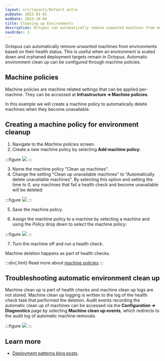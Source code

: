 ```yaml
---
layout: src/layouts/Default.astro
pubDate: 2023-01-01
modDate: 2023-10-04
title: Cleaning up Environments
description: Octopus can automatically remove unwanted machines from environments based on their health status.  
navOrder: 3
---
```


Octopus can automatically remove unwanted machines from environments based on their health status.  This is useful when an environment is scaled down and orphaned deployment targets remain in Octopus.  Automatic environment clean up can be configured through machine policies.

## Machine policies

Machine policies are machine related settings that can be applied per-machine. They can be accessed at **Infrastructure ➜ Machine policies**.

In this example we will create a machine policy to automatically delete machines when they become unavailable.

## Creating a machine policy for environment cleanup

1. Navigate to the *Machine policies* screen.
2. Create a new machine policy by selecting **Add machine policy**:

:::figure
![](/docs/img/deployments/patterns/elastic-and-transient-environments/images/creating-machine-policy.png)
:::

3. Name the machine policy "Clean up machines".
4. Change the setting "Clean up unavailable machines" to "Automatically delete unavailable machines".  By selecting this option and setting the time to 0, any machines that fail a health check and become unavailable will be deleted:

:::figure
![](/docs/img/deployments/patterns/elastic-and-transient-environments/images/cleanup-setting.png)
:::

5. Save the machine policy.

6. Assign the machine policy to a machine by selecting a machine and using the *Policy* drop down to select the machine policy:

:::figure
![](/docs/img/deployments/patterns/elastic-and-transient-environments/images/assign-to-machine.png)
:::

7. Turn the machine off and run a health check.

Machine deletion happens as part of health checks.


:::div{.hint}
Read more about [machine policies](/docs/infrastructure/deployment-targets/machine-policies)
:::

## Troubleshooting automatic environment clean up

Machine clean up is part of health checks and machine clean up logs are not stored.  Machine clean up logging is written to the log of the health check task that performed the deletion.  Audit events recording the automatic clean up of machines can be accessed via the **Configuration ➜ Diagnostics** page by selecting **Machine clean up events**, which redirects to the audit log of automatic machine removals.

:::figure
![](/docs/img/deployments/patterns/elastic-and-transient-environments/images/deletion-audit.png)
:::

## Learn more

- [Deployment patterns blog posts](https://octopus.com/blog/tag/Deployment%20Patterns).